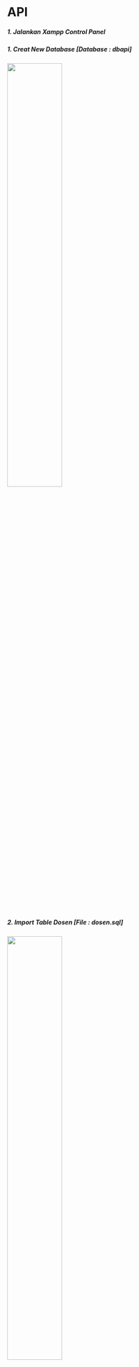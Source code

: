 # API
##### 1. Jalankan  Xampp Control Panel
##### 1. Creat New Database [Database : dbapi]
<img src="https://github.com/Rifkyyandi/Pemrograman-Berorientasi-Object-Lanjutan/assets/122662185/c496b938-bf76-4ae3-9122-4abb1c475e63" width=50% height=50%>

##### 2. Import Table Dosen [File : dosen.sql]
<img src="https://github.com/Rifkyyandi/Pemrograman-Berorientasi-Object-Lanjutan/assets/122662185/a844ce38-bb29-4c86-8a55-9e1e8a000424" width=50% height=50%>

##### 3. Exstrak File pyathlonlite Pada C:\xampp\htdocs [File : pyathlonlite.zip]
